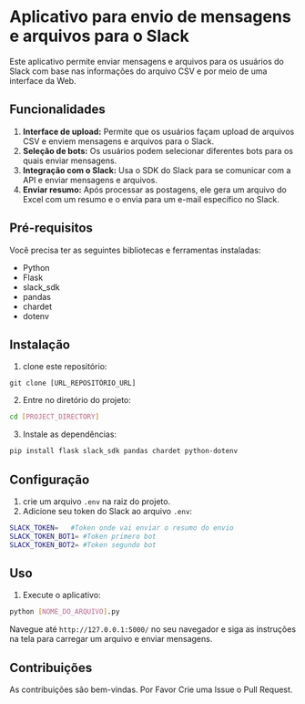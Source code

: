 
# Aplicativo para envio de mensagens e arquivos para o Slack

Este aplicativo permite enviar mensagens e arquivos para os usuários do Slack com base nas informações do arquivo CSV e por meio de uma interface da Web.

## Funcionalidades

1. **Interface de upload:** Permite que os usuários façam upload de arquivos CSV e enviem mensagens e arquivos para o Slack.
2. **Seleção de bots:** Os usuários podem selecionar diferentes bots para os quais enviar mensagens.
3. **Integração com o Slack:** Usa o SDK do Slack para se comunicar com a API e enviar mensagens e arquivos.
4. **Enviar resumo:** Após processar as postagens, ele gera um arquivo do Excel com um resumo e o envia para um e-mail específico no Slack.

## Pré-requisitos

Você precisa ter as seguintes bibliotecas e ferramentas instaladas:

- Python
- Flask
- slack_sdk
- pandas
- chardet
- dotenv

## Instalação

1. clone este repositório:
```
git clone [URL_REPOSITÓRIO_URL]
```
2) Entre no diretório do projeto:
```bash
cd [PROJECT_DIRECTORY] 
```
3. Instale as dependências:

```bash
pip install flask slack_sdk pandas chardet python-dotenv
```
## Configuração
1. crie um arquivo `.env` na raiz do projeto.
2. Adicione seu token do Slack ao arquivo `.env`:
```bash
SLACK_TOKEN=   #Token onde vai enviar o resumo do envio
SLACK_TOKEN_BOT1= #Token primero bot
SLACK_TOKEN_BOT2= #Token segundo bot
```
## Uso
1. Execute o aplicativo:
```bash
python [NOME_DO_ARQUIVO].py
```
Navegue até `http://127.0.0.1:5000/` no seu navegador e siga as instruções na tela para carregar um arquivo e enviar mensagens.
## Contribuições
As contribuições são bem-vindas. Por Favor Crie uma Issue o Pull Request.

